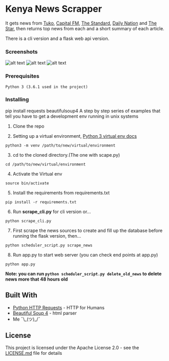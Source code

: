 # Kenya News Scrapper

It gets news from [Tuko](https://www.tuko.co.ke), [Capital FM](http://www.capitalfm.co.ke/), [The Standard](https://www.standardmedia.co.ke/), [Daily Nation](http://www.nation.co.ke/news) and [The Star](http://www.the-star.co.ke/), then returns top news from each and a short summary of each article.

There is a cli version and a flask web api version.
### Screenshots
![alt text](https://cloud.githubusercontent.com/assets/14350051/26034663/b061c69c-38c8-11e7-9c6c-cbd23fecc9c3.png)
![alt text](https://cloud.githubusercontent.com/assets/14350051/26034664/b06ca67a-38c8-11e7-87b6-efb5919989bb.png)
![alt text](https://cloud.githubusercontent.com/assets/14350051/26034665/b06d645c-38c8-11e7-817b-90769fceb77e.png)


### Prerequisites

```
Python 3 (3.6.1 used in the project)
```

### Installing
pip install requests beautifulsoup4
A step by step series of examples that tell you have to get a development env running in unix systems

1. Clone the repo

2. Setting up a virtual environment, [Python 3 virtual env docs](https://docs.python.org/3/library/venv.html)

```
python3 -m venv /path/to/new/virtual/environment
```

3. cd to the cloned directory.(The one with scape.py)

```
cd /path/to/new/virtual/environment
```

4. Activate the Virtual env

```
source bin/activate
```
5. Install the requirements from requirements.txt

```
pip install -r requirements.txt
```

6. Run __scrape_cli.py__ for cli version or...

```
python scrape_cli.py
```
7. First scrape the news sources to create and fill up the database before running the flask version, then...

```
python scheduler_script.py scrape_news
```
8. Run app.py to start web server (you can check end points at app.py)

```
python app.py
```

__Note: you can run `python scheduler_script.py delete_old_news` to delete news more that 48 hours old__
## Built With

* [Python HTTP Requests](https://github.com/kennethreitz/requests/) - HTTP for Humans
* [Beautiful Soup 4](https://www.crummy.com/software/BeautifulSoup/) - html parser
* Me ¯\\\_(ツ)_/¯

## License

This project is licensed under the Apache License 2.0 - see the [LICENSE.md](LICENSE.md) file for details

